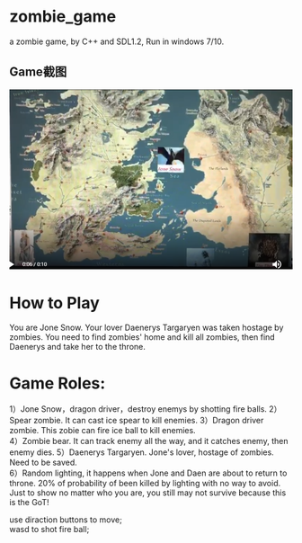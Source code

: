 # zombie_game
a zombie game, by C++ and SDL1.2, Run in windows 7/10.

## Game截图
![](https://github.com/stephenkung/zombie_game/blob/master/Game.PNG)

# How to Play
You are Jone Snow. Your lover Daenerys Targaryen was taken hostage by zombies. You need to find zombies' home and kill all zombies, then find Daenerys and take her to the throne.    

# Game Roles:     
1）Jone Snow，dragon driver，destroy enemys by shotting fire balls.
2）Spear zombie. It can cast ice spear to kill enemies.
3）Dragon driver zombie. This zobie can fire ice ball to kill enemies.     
4）Zombie bear. It can track enemy all the way, and it catches enemy, then enemy dies. 
5）Daenerys Targaryen. Jone's lover, hostage of zombies. Need to be saved.      
6）Random lighting, it happens when Jone and Daen are about to return to throne. 20% of probability of been killed by lighting with no way to avoid. Just to show no matter who you are, you still may not survive because this is the GoT!    

use diraction buttons to move;    
wasd to shot fire ball;    
